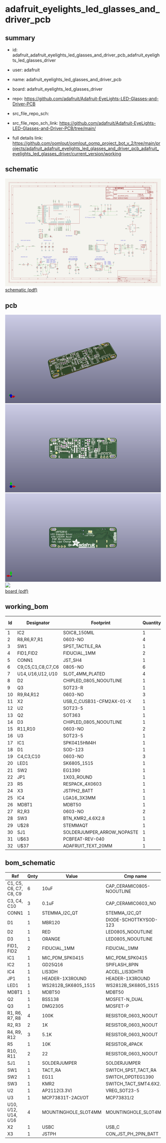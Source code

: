 # adafruit_eyelights_led_glasses_and_driver_pcb
 
## summary 
* id: adafruit_adafruit_eyelights_led_glasses_and_driver_pcb_adafruit_eyelights_led_glasses_driver
* user: adafruit
* name: adafruit_eyelights_led_glasses_and_driver_pcb
* board: adafruit_eyelights_led_glasses_driver
* repo: https://github.com/adafruit/Adafruit-EyeLights-LED-Glasses-and-Driver-PCB



* src_file_repo_sch: 
* src_file_repo_sch_link: https://github.com/adafruit/Adafruit-EyeLights-LED-Glasses-and-Driver-PCB/tree/main/
* full details link: https://github.com/oomlout/oomlout_oomp_project_bot_v_2/tree/main/projects/adafruit_adafruit_eyelights_led_glasses_and_driver_pcb_adafruit_eyelights_led_glasses_driver/current_version/working  

## schematic  
![](working_schematic_600.png)  
[schematic (pdf)](working_schematic.pdf) 






















## pcb  
![](working_3d_600.png) 
![](working_3d_front_600.png)  
![](working_3d_back_600.png)  
![](working_600.png)  
[board (pdf)](working.pdf)  

## working_bom
| Id | Designator | Footprint | Quantity | Designation | Supplier and ref |  | None | 
| --- | --- | --- | --- | --- | --- | --- | --- | 
| 1 | IC2 | SOIC8_150MIL | 1 | GD25Q16 |  |  | [''] | 
| 2 | R8,R6,R7,R1 | 0603-NO | 4 | 100K |  |  | [''] | 
| 3 | SW1 | SPST_TACTILE_RA | 1 | TACT_RA |  |  | [''] | 
| 4 | FID1,FID2 | FIDUCIAL_1MM | 2 | FIDUCIAL_1MM |  |  | [''] | 
| 5 | CONN1 | JST_SH4 | 1 | STEMMA_I2C_QT |  |  | [''] | 
| 6 | C9,C5,C1,C8,C7,C6 | 0805-NO | 6 | 10uF |  |  | [''] | 
| 7 | U$14,U$16,U$12,U$10 | SLOT_4MM_PLATED | 4 | MOUNTINGHOLE_SLOT4MM |  |  | [''] | 
| 8 | D2 | CHIPLED_0805_NOOUTLINE | 1 | RED |  |  | [''] | 
| 9 | Q3 | SOT23-R | 1 | DMG2305 |  |  | [''] | 
| 10 | R9,R4,R12 | 0603-NO | 3 | 5.1K |  |  | [''] | 
| 11 | X2 | USB_C_CUSB31-CFM2AX-01-X | 1 | USBC |  |  | [''] | 
| 12 | U2 | SOT23-5 | 1 | AP2112(3.3V) |  |  | [''] | 
| 13 | Q2 | SOT363 | 1 | BSS138 |  |  | [''] | 
| 14 | D3 | CHIPLED_0805_NOOUTLINE | 1 | ORANGE |  |  | [''] | 
| 15 | R11,R10 | 0603-NO | 2 | 22 |  |  | [''] | 
| 16 | U3 | SOT23-5 | 1 | MCP73831T-2ACI/OT |  |  | [''] | 
| 17 | IC1 | SPK0415HM4H | 1 | MIC_PDM_SPK0415 |  |  | [''] | 
| 18 | D1 | SOD-123 | 1 | MBR120 |  |  | [''] | 
| 19 | C4,C3,C10 | 0603-NO | 3 | 0.1uF |  |  | [''] | 
| 20 | LED1 | SK6805_1515 | 1 | WS2812B_SK6805_1515 |  |  | [''] | 
| 21 | SW2 | EG1390 | 1 | EG11 |  |  | [''] | 
| 22 | JP1 | 1X03_ROUND | 1 |  |  |  | [''] | 
| 23 | R5 | RESPACK_4X0603 | 1 | 10K |  |  | [''] | 
| 24 | X3 | JSTPH2_BATT | 1 | JSTPH |  |  | [''] | 
| 25 | IC4 | LGA16_3X3MM | 1 | LIS3DH |  |  | [''] | 
| 26 | MDBT1 | MDBT50 | 1 | MDBT50 |  |  | [''] | 
| 27 | R2,R3 | 0603-NO | 2 | 1K |  |  | [''] | 
| 28 | SW3 | BTN_KMR2_4.6X2.8 | 1 | KMR2 |  |  | [''] | 
| 29 | U$28 | STEMMAQT | 1 |  |  |  | [''] | 
| 30 | SJ1 | SOLDERJUMPER_ARROW_NOPASTE | 1 |  |  |  | [''] | 
| 31 | U$63 | PCBFEAT-REV-040 | 1 |  |  |  | [''] | 
| 32 | U$37 | ADAFRUIT_TEXT_20MM | 1 |  |  |  | [''] | 


## bom_schematic
| Ref | Qnty | Value | Cmp name | Footprint | Description | Vendor | DNP | 
| --- | --- | --- | --- | --- | --- | --- | --- | 
| C1, C5, C6, C7, C8, C9 | 6 | 10uF | CAP_CERAMIC0805-NOOUTLINE | working:0805-NO |  |  |  | 
| C3, C4, C10 | 3 | 0.1uF | CAP_CERAMIC0603_NO | working:0603-NO |  |  |  | 
| CONN1 | 1 | STEMMA_I2C_QT | STEMMA_I2C_QT | working:JST_SH4 |  |  |  | 
| D1 | 1 | MBR120 | DIODE-SCHOTTKYSOD-123 | working:SOD-123 |  |  |  | 
| D2 | 1 | RED | LED0805_NOOUTLINE | working:CHIPLED_0805_NOOUTLINE |  |  |  | 
| D3 | 1 | ORANGE | LED0805_NOOUTLINE | working:CHIPLED_0805_NOOUTLINE |  |  |  | 
| FID1, FID2 | 2 | FIDUCIAL_1MM | FIDUCIAL_1MM | working:FIDUCIAL_1MM |  |  |  | 
| IC1 | 1 | MIC_PDM_SPK0415 | MIC_PDM_SPK0415 | working:SPK0415HM4H |  |  |  | 
| IC2 | 1 | GD25Q16 | SPIFLASH_8PIN | working:SOIC8_150MIL |  |  |  | 
| IC4 | 1 | LIS3DH | ACCEL_LIS3DHTR | working:LGA16_3X3MM |  |  |  | 
| JP1 | 1 | HEADER-1X3ROUND | HEADER-1X3ROUND | working:1X03_ROUND |  |  |  | 
| LED1 | 1 | WS2812B_SK6805_1515 | WS2812B_SK6805_1515 | working:SK6805_1515 |  |  |  | 
| MDBT1 | 1 | MDBT50 | MDBT50 | working:MDBT50 |  |  |  | 
| Q2 | 1 | BSS138 | MOSFET-N_DUAL | working:SOT363 |  |  |  | 
| Q3 | 1 | DMG2305 | MOSFET-P | working:SOT23-R |  |  |  | 
| R1, R6, R7, R8 | 4 | 100K | RESISTOR_0603_NOOUT | working:0603-NO |  |  |  | 
| R2, R3 | 2 | 1K | RESISTOR_0603_NOOUT | working:0603-NO |  |  |  | 
| R4, R9, R12 | 3 | 5.1K | RESISTOR_0603_NOOUT | working:0603-NO |  |  |  | 
| R5 | 1 | 10K | RESISTOR_4PACK | working:RESPACK_4X0603 |  |  |  | 
| R10, R11 | 2 | 22 | RESISTOR_0603_NOOUT | working:0603-NO |  |  |  | 
| SJ1 | 1 | SOLDERJUMPER | SOLDERJUMPER | working:SOLDERJUMPER_ARROW_NOPASTE |  |  |  | 
| SW1 | 1 | TACT_RA | SWITCH_SPST_TACT_RA | working:SPST_TACTILE_RA |  |  |  | 
| SW2 | 1 | EG11 | SWITCH_DPDTEG1390 | working:EG1390 |  |  |  | 
| SW3 | 1 | KMR2 | SWITCH_TACT_SMT4.6X2.8 | working:BTN_KMR2_4.6X2.8 |  |  |  | 
| U2 | 1 | AP2112(3.3V) | VREG_SOT23-5 | working:SOT23-5 |  |  |  | 
| U3 | 1 | MCP73831T-2ACI/OT | MCP73831/2 | working:SOT23-5 |  |  |  | 
| U$10, U$12, U$14, U$16 | 4 | MOUNTINGHOLE_SLOT4MM | MOUNTINGHOLE_SLOT4MM | working:SLOT_4MM_PLATED |  |  |  | 
| X2 | 1 | USBC | USB_C | working:USB_C_CUSB31-CFM2AX-01-X |  |  |  | 
| X3 | 1 | JSTPH | CON_JST_PH_2PIN_BATT | working:JSTPH2_BATT |  |  |  | 



